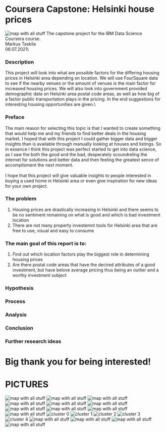 # Coursera Capstone: Helsinki house prices
![map with all stuff](https://github.com/Madfuuu/Coursera_Capstone/blob/main/Colab%20Screenshots/Choropleth%20map%20of%20Helsinki%2C%20with%20HSL%2Bprices%2Bterminals%2Brecommendations.PNG?raw=true)
The capstone project for the IBM Data Science Coursera course.\
Markus Taskila\
06.07.2021\

### Description
This project will look into what are possible factors for the differing housing prices in Helsinki area depending on location. We will use FourSquare data to see if the nearby venues or the amount of venues is the main factor for increased housing prices. We will also look into government provided demographic data on Helsinki area postal code areas, as well as how big of a factor public transportation plays in the pricing. In the end suggestions for interesting housing opportunities are given.\ 
### Preface
The main reason for selecting this topic is that I wanted to create something that would help me and my friends to find better deals in the housing market. I hoped that with this project I could gather bigger data and bigger insights than is available through manually looking at houses and listings. So in essence I think this project was perfect started to get into data science, as I saw the both the good and the bad, desperately scoundreling the internet for solutions and better data and then feeling the greatest sence of accomplisment the next moment.\
\
I hope that this project will give valuable insights to people interested in buying a used home in Helsinki area or even give inspiration for new ideas for your own project. 

### The problem
1. Housing prices are drastically increasing in Helsinki and there seems to be no sentiment remaining on what is good and which is bad investment location
2. There are not many property investemnt tools for Helsinki area that are free to use, visual and easy to consume

### The main goal of this report is to: 
1. Find out which location factors play the biggest role in determining housing prices
2. Are there postal code areas that have the decired attributes of a good investment, but have belove average pricing thus being an outlier and a worthy investment subject

### Hypothesis

### Process

### Analysis

### Conclusion

### Further research ideas

# Big thank you for being interested! 


# PICTURES 

![map with all stuff](https://github.com/Madfuuu/Coursera_Capstone/blob/main/Colab%20Screenshots/Choropleth%20map%20of%20Helsinki%2C%20with%20prices%2B%20recommendations.PNG?raw=true)
![map with all stuff](https://github.com/Madfuuu/Coursera_Capstone/blob/main/Colab%20Screenshots/Correlation%20of%20price%20and%20age%20of%20population.PNG?raw=true)
![map with all stuff](https://github.com/Madfuuu/Coursera_Capstone/blob/main/Colab%20Screenshots/Correlation%20of%20price%20and%20education%20level.PNG?raw=true)
![map with all stuff](https://github.com/Madfuuu/Coursera_Capstone/blob/main/Colab%20Screenshots/Correlation%20of%20price%20and%20growth%20of%20age%20groupPNG.PNG?raw=true)
![map with all stuff](https://github.com/Madfuuu/Coursera_Capstone/blob/main/Colab%20Screenshots/Population%20with%20basic%20level%20educatio.PNG?raw=true)
![map with all stuff](https://github.com/Madfuuu/Coursera_Capstone/blob/main/Colab%20Screenshots/Population%20with%20education%20outliers.PNG?raw=true)
![map with all stuff](https://github.com/Madfuuu/Coursera_Capstone/blob/main/Colab%20Screenshots/Population%20with%20high%20school%20level%20educatio.PNG?raw=true)
![map with all stuff](https://github.com/Madfuuu/Coursera_Capstone/blob/main/Colab%20Screenshots/Population%20with%20higher%20uni%20level%20education.PNG?raw=true)
![map with all stuff](https://github.com/Madfuuu/Coursera_Capstone/blob/main/Colab%20Screenshots/Population%20with%20lower%20uni%20level%20education.PNG?raw=true)
![map with all stuff](https://github.com/Madfuuu/Coursera_Capstone/blob/main/Colab%20Screenshots/Population%20with%20vocational%20education%20outliers.PNG?raw=true)
![cluster 0](https://github.com/Madfuuu/Coursera_Capstone/blob/main/Colab%20Screenshots/cluster%200.PNG?raw=true)
![cluster 1](https://github.com/Madfuuu/Coursera_Capstone/blob/main/Colab%20Screenshots/cluster%201.PNG?raw=true)
![cluster 2](https://github.com/Madfuuu/Coursera_Capstone/blob/main/Colab%20Screenshots/cluster%202.PNG?raw=true)
![cluster 3](https://github.com/Madfuuu/Coursera_Capstone/blob/main/Colab%20Screenshots/cluster%203.PNG?raw=true)
![cluster 4](https://github.com/Madfuuu/Coursera_Capstone/blob/main/Colab%20Screenshots/cluster%204.PNG?raw=true)
![map with all stuff](https://github.com/Madfuuu/Coursera_Capstone/blob/main/Colab%20Screenshots/cluster%204.PNG?raw=true)
![map with all stuff](https://github.com/Madfuuu/Coursera_Capstone/blob/main/Colab%20Screenshots/price%20and%20age%20correlation%20table.PNG?raw=true)
![map with all stuff](https://github.com/Madfuuu/Coursera_Capstone/blob/main/Colab%20Screenshots/price%20and%20education%20correlation%20table.PNG?raw=true)
![map with all stuff](https://github.com/Madfuuu/Coursera_Capstone/blob/main/Colab%20Screenshots/wasted%2010h%20work.PNG?raw=true)
